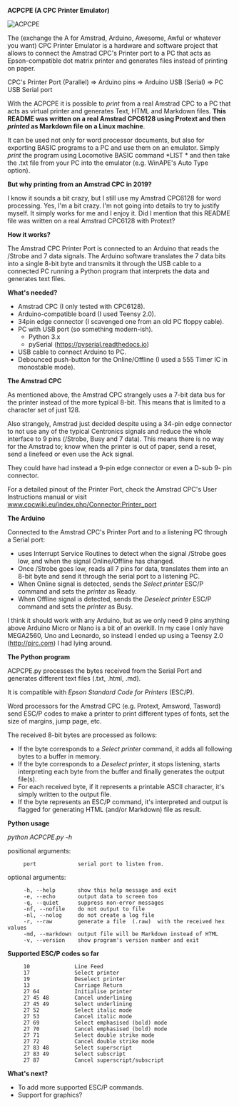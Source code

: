  **ACPCPE (A CPC Printer Emulator)**
 
 ![ACPCPE](https://github.com/asmCcoder/ACPCPE/blob/master/ACPCPE_full.jpg "ACPCPE")

 The (exchange the A for  Amstrad,  Arduino, Awesome, Awful or whatever
 you want) CPC Printer Emulator is a hardware and software project that
 allows to connect the Amstrad CPC's Printer  port to a PC that acts as
 Epson-compatible dot matrix  printer  and  generates  files instead of
 printing on paper.

 CPC's  Printer  Port  (Parallel)  =>   Arduino  pins  =>  Arduino  USB
 (Serial) => PC USB Serial port

 With the ACPCPE it is possible to  *print*  from a real Amstrad CPC to a
 PC that acts as virtual printer  and generates Text, HTML and Markdown
 files. **This README was written on a real Amstrad CPC6128 using Protext
 and then *printed* as Markdown file on a Linux machine**.

 It can be used not only  for   word  processor documents, but also for
 exporting BASIC programs to a PC  and  use them on an emulator. Simply
 *print* the program using Locomotive BASIC command *LIST * and then take
 the .txt file from your PC into  the emulator (e.g. WinAPE's Auto Type
 option).

 **But why printing from an Amstrad CPC in 2019?**
 
 I know it sounds a bit crazy,  but  I still use my Amstrad CPC6128 for
 word processing. Yes, I'm a bit  crazy.  I'm not going into details to
 try to justify myself. It simply works  for  me  and I enjoy it. Did I
 mention that this README file  was  written  on a real Amstrad CPC6128
 with Protext?

 **How it works?**
 
 The Amstrad CPC Printer Port is connected to an Arduino that reads the
 /Strobe and 7 data signals. The Arduino software translates the 7 data bits
 into a single 8-bit byte and transmits  it  through the USB cable to a
 connected PC running a  Python  program  that  interprets the data and
 generates text files.

 **What's needed?**
 * Amstrad CPC (I only tested with CPC6128).
 * Arduino-compatible  board (I used Teensy 2.0).
 * 34pin edge connector (I scavenged one from an old PC floppy cable).
 * PC with USB port (so something modern-ish).
   * Python 3.x
   * pySerial (https://pyserial.readthedocs.io)
 * USB cable to connect Arduino to PC.
 * Debounced push-button for the Online/Offline  (I used a 555 Timer IC
 in monostable mode).

 **The Amstrad CPC**
 
 As mentioned above, the Amstrad  CPC  strangely  uses a 7-bit data bus
 for the printer instead of the more  typical 8-bit. This means that is
 limited to a character set of just 128.

 Also strangely, Amstrad just decided despite using a 34-pin edge
 connector to not use any of  the typical Centronics signals and reduce
 the whole interface to 9 pins  (/Strobe,  Busy and 7 data). This means
 there is no way for the Amstrad  to;  know  when the printer is out of
 paper, send a reset, send a linefeed or even use the Ack signal.

 They could have had instead a 9-pin  edge connector or even a D-sub 9-
 pin connector.

 For a detailed pinout of  the  Printer  Port,  check the Amstrad CPC's
 User          Instructions          manual           or          visit
 www.cpcwiki.eu/index.php/Connector:Printer_port

 **The Arduino**
 
 Connected to the Amstrad  CPC's  Printer  Port  and  to a listening PC
 through a Serial port:
 * uses Interrupt Service Routines to detect when the signal /Strobe goes
 low, and when the signal Online/Offline has changed.
 * Once /Strobe goes low, reads  all  7  pins for data, translates them
 into an 8-bit byte and send it  through the serial port to a listening
 PC.
 * When Online  signal  is  detected,  sends  the  *Select printer* ESC/P
 command and sets the *printer* as Ready.
 * When Offline signal is  detected,  sends  the *Deselect printer* ESC/P
 command and sets the *printer* as Busy.

 I think it should work with any  Arduino,  but  as we only need 9 pins
 anything above Arduino Micro or Nano  is  a  bit of an overkill. In my
 case I only have MEGA2560,  Uno  and  Leonardo,  so instead I ended up
 using a Teensy 2.0 (http://pjrc.com) I had lying around.

 **The Python program**
 
 ACPCPE.py processes  the  bytes  received  from  the  Serial  Port and
 generates different text files (.txt, .html, .md).

 It is compatible with *Epson Standard Code for Printers* (ESC/P).

 Word processors for the Amstrad  CPC  (e.g. Protext, Amsword, Tasword)
 send ESC/P codes to make a printer  to print different types of fonts,
 set the size of margins, jump page, etc.

 The received 8-bit bytes are processed as follows:
 * If the byte corresponds  to  a  *Select  printer* command, it adds all
 following bytes to a buffer in memory.
 * If the byte corresponds to  a  *Deselect printer*, it stops listening,
 starts interpreting each byte  from  the  buffer and finally generates
 the output file(s).
 *  For  each  received  byte,  if  it  represents  a  printable  ASCII
 character, it's simply written to the output file.
 * If the byte represents an ESC/P command, it's interpreted and output
 is flagged for generating HTML (and/or Markdown) file as result.

 **Python usage**
 
 *python ACPCPE.py -h*

 positional arguments:
 
		 port             serial port to listen from.

 optional arguments:
 
		 -h, --help       show this help message and exit
		 -e, --echo       output data to screen too
		 -q, --quiet      suppress non-error messages
		 -nf, --nofile    do not output to file
		 -nl, --nolog     do not create a log file
		 -r, --raw        generate a file  (.raw)  with the received hex values
		 -md, --markdown  output file will be Markdown instead of HTML
		 -v, --version    show program's version number and exit







 **Supported ESC/P codes so far**
 
 
		 10              Line Feed
		 17              Select printer
		 19              Deselect printer
		 13              Carriage Return
		 27 64           Initialise printer
		 27 45 48        Cancel underlining
		 27 45 49        Select underlining
		 27 52           Select italic mode
		 27 53           Cancel italic mode
		 27 69           Select emphasised (bold) mode
		 27 70           Cancel emphasised (bold) mode
		 27 71           Select double strike mode
		 27 72           Cancel double strike mode
		 27 83 48        Select superscript
		 27 83 49        Select subscript
		 27 87           Cancel superscript/subscript

 **What's next?**
 * To add more supported ESC/P commands.
 * Support for graphics?

